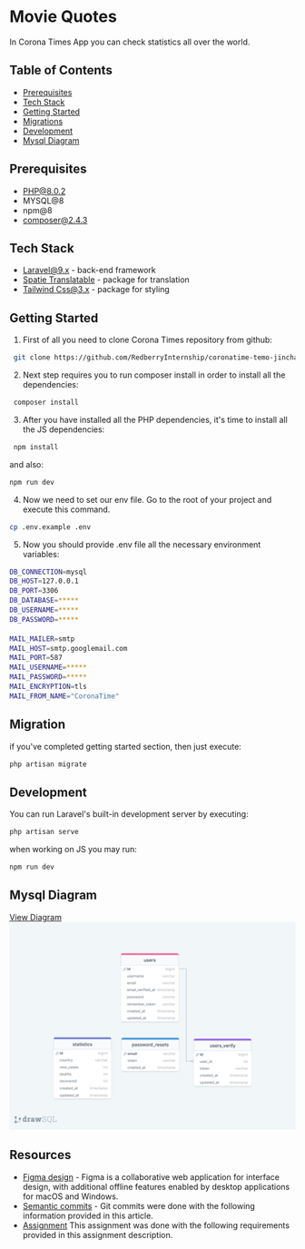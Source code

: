 # Movie Quotes

In Corona Times App you can check statistics all over the world.
##
## Table of Contents
* [Prerequisites](#prerequisites)
* [Tech Stack](#tech-stack)
* [Getting Started](#getting-started)
* [Migrations](#migration)
* [Development](#development)
* [Mysql Diagram](#mysql-diagram)

##

## Prerequisites
* PHP@8.0.2
* MYSQL@8
* npm@8
* composer@2.4.3

##

## Tech Stack
* [Laravel@9.x](https://laravel.com/docs/9.x/releases) - back-end framework
* [Spatie Translatable](https://spatie.be/docs/laravel-translatable/v6/introduction) - package for translation
* [Tailwind Css@3.x](https://tailwindcss.com/docs/installation) - package for styling

##

## Getting Started
1. First of all you need to clone Corona Times repository from github:

```bash
 git clone https://github.com/RedberryInternship/coronatime-temo-jincharadze.git
```

2. Next step requires you to run composer install in order to install all the dependencies:

```bash
 composer install
```
3. After you have installed all the PHP dependencies, it's time to install all the JS dependencies:

```bash
 npm install
```
and also:

```bash 
npm run dev
```

4. Now we need to set our env file. Go to the root of your project and execute this command.
```bash
cp .env.example .env
```

5. Now you should provide .env file all the necessary environment variables:
```bash
DB_CONNECTION=mysql
DB_HOST=127.0.0.1
DB_PORT=3306
DB_DATABASE=*****
DB_USERNAME=*****
DB_PASSWORD=*****

MAIL_MAILER=smtp
MAIL_HOST=smtp.googlemail.com
MAIL_PORT=587
MAIL_USERNAME=*****
MAIL_PASSWORD=*****
MAIL_ENCRYPTION=tls
MAIL_FROM_NAME="CoronaTime"
```
##

## Migration
if you've completed getting started section, then just execute:
```bash
php artisan migrate
```
##

## Development
You can run Laravel's built-in development server by executing:
```bash
php artisan serve
```
when working on JS you may run:

```bash
npm run dev 
```

##

## Mysql Diagram
[View Diagram](https://drawsql.app/teams/redberry-33/diagrams/coronatime)
![diagram](./readme/drawsql.png)


##

## Resources
* [Figma design](https://www.figma.com/file/O9A950iYrHgZHtBuCtNSY8/Coronatime?node-id=0%3A1&t=rxb3qrJAF2c1TLyX-0) - Figma is a collaborative web application for interface design, with additional offline features enabled by desktop applications for macOS and Windows.
* [Semantic commits](https://redberry.gitbook.io/resources/other/git-is-semantikuri-komitebi) - Git commits were done with the following information provided in this article.
* [Assignment]() This assignment was done with the following requirements provided in this assignment description.
